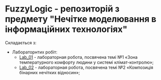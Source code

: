 # FuzzyLogic - репозиторій з предмету "Нечітке моделювання в інформаційних технологіях"

Складається з:
* Лабораторнтих робіт:
  * [Lab_01](Lab_01/Form1.cs) - лабораторная робота, посвячена темі №1 «Зона температурного комфорту людини у системі клімат-контролю»;
  * [Lab_02](Lab_02/Program.cs) - лабораторная робота, посвячена темі №2 «Композиція бінарних нечітких відносин»;
